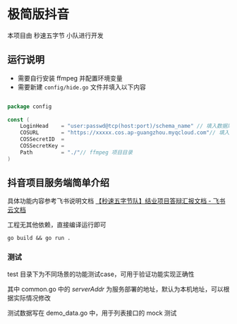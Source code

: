 # 极简版抖音
本项目由 秒速五字节 小队进行开发

## 运行说明
- 需要自行安装 ffmpeg 并配置环境变量
- 需要新建 `config/hide.go` 文件并填入以下内容
```go

package config​
​
const (​
    LoginHead    = "user:passwd@tcp(host:port)/schema_name" // 填入数据库连接​
    COSURL       = "https://xxxxx.cos.ap-guangzhou.myqcloud.com"​// 填入腾讯云 COS 地址
    COSSecretID  = ​
    COSSecretKey = 
    Path         = "./"// ffmpeg 项目目录​
)

```



## 抖音项目服务端简单介绍

具体功能内容参考飞书说明文档
[‌‍⁡‍‍⁣‍​【秒速五字节队】结业项目答辩汇报文档 - 飞书云文档](https://sygubn5jgz.feishu.cn/docx/QJYNdnc3soxIPJxDiqLc3iDXn2e)

工程无其他依赖，直接编译运行即可

```shell
go build && go run .
```


### 测试

test 目录下为不同场景的功能测试case，可用于验证功能实现正确性

其中 common.go 中的 _serverAddr_ 为服务部署的地址，默认为本机地址，可以根据实际情况修改

测试数据写在 demo_data.go 中，用于列表接口的 mock 测试